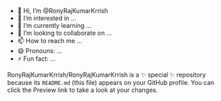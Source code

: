 - 👋 Hi, I’m @RonyRajKumarKrrish
- 👀 I’m interested in ...
- 🌱 I’m currently learning ...
- 💞️ I’m looking to collaborate on ...
- 📫 How to reach me ...
- 😄 Pronouns: ...
- ⚡ Fun fact: ...


RonyRajKumarKrrish/RonyRajKumarKrrish is a ✨ special ✨ repository because its `README.md` (this file) appears on your GitHub profile.
You can click the Preview link to take a look at your changes.

